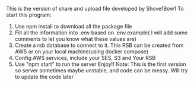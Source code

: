 This is the version of share and upload file developed by Shove1Bow1
To start this program:
1. Use npm install to download all the package file
2. Fill all the information into .env based on .env.example( I will add some comments to let you know what these values are)
3. Create a rsb database to connect to it. This RSB can be created from AWS or on your local machine(using docker compose)
4. Config AWS services, include your SES, S3 and Your RSB
5. Use "npm start" to run the server
Enjoy!!
Note: This is the first version so server sometimes maybe unstable, and code can be messy. Will try to update the code later
